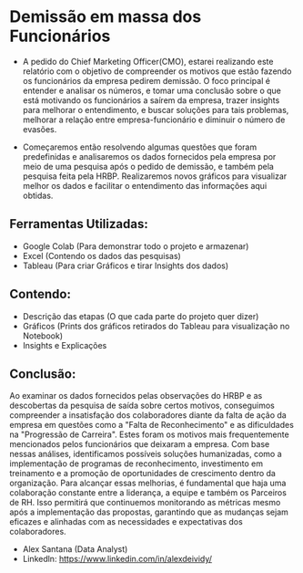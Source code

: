 # Demissão em massa dos Funcionários

- A pedido do Chief Marketing Officer(CMO), estarei realizando este relatório com o objetivo de compreender os motivos que estão fazendo os funcionários da empresa pedirem demissão. O foco principal é entender e analisar os números, e tomar uma conclusão sobre o que está motivando os funcionários a saírem da empresa, trazer insights para melhorar o entendimento, e buscar soluções para tais problemas, melhorar a relação entre empresa-funcionário e diminuir o número de evasões.

- Começaremos então resolvendo algumas questões que foram predefinidas e analisaremos os dados fornecidos pela empresa por meio de uma pesquisa após o pedido de demissão, e também pela pesquisa feita pela HRBP. Realizaremos novos gráficos para visualizar melhor os dados e facilitar o entendimento das informações aqui obtidas.

## Ferramentas Utilizadas:
- Google Colab (Para demonstrar todo o projeto e armazenar)
- Excel (Contendo os dados das pesquisas)
- Tableau (Para criar Gráficos e tirar Insights dos dados)

## Contendo:
- Descrição das etapas (O que cada parte do projeto quer dizer)
- Gráficos (Prints dos gráficos retirados do Tableau para visualização no Notebook)
- Insights e Explicações

## Conclusão:
Ao examinar os dados fornecidos pelas observações do HRBP e as descobertas da pesquisa de saída sobre certos motivos, conseguimos compreender a insatisfação dos colaboradores diante da falta de ação da empresa em questões como a "Falta de Reconhecimento" e as dificuldades na "Progressão de Carreira". Estes foram os motivos mais frequentemente mencionados pelos funcionários que deixaram a empresa. Com base nessas análises, identificamos possíveis soluções humanizadas, como a implementação de programas de reconhecimento, investimento em treinamento e a promoção de oportunidades de crescimento dentro da organização.
Para alcançar essas melhorias, é fundamental que haja uma colaboração constante entre a liderança, a equipe e também os Parceiros de RH. Isso permitirá que continuemos monitorando as métricas mesmo após a implementação das propostas, garantindo que as mudanças sejam eficazes e alinhadas com as necessidades e expectativas dos colaboradores.

- Alex Santana (Data Analyst)
- Linkedln: https://www.linkedin.com/in/alexdeividy/
